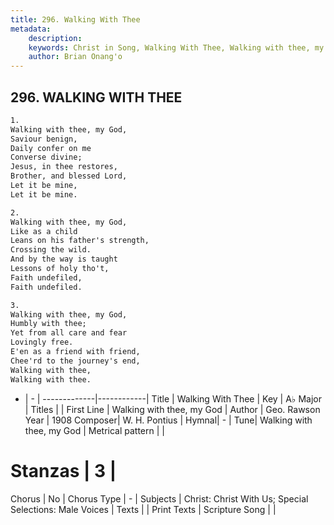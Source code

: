 ```yaml
---
title: 296. Walking With Thee
metadata:
    description: 
    keywords: Christ in Song, Walking With Thee, Walking with thee, my God, 
    author: Brian Onang'o
---
```



## 296. WALKING WITH THEE

```txt
1.
Walking with thee, my God,
Saviour benign,
Daily confer on me
Converse divine;
Jesus, in thee restores,
Brother, and blessed Lord,
Let it be mine,
Let it be mine.

2.
Walking with thee, my God,
Like as a child
Leans on his father's strength,
Crossing the wild.
And by the way is taught
Lessons of holy tho't,
Faith undefiled,
Faith undefiled.

3.
Walking with thee, my God,
Humbly with thee;
Yet from all care and fear
Lovingly free.
E'en as a friend with friend,
Chee'rd to the journey's end,
Walking with thee,
Walking with thee.
```

- |   -  |
-------------|------------|
Title | Walking With Thee |
Key | A♭ Major |
Titles |  |
First Line | Walking with thee, my God |
Author | Geo. Rawson
Year | 1908
Composer| W. H. Pontius |
Hymnal|  - |
Tune| Walking with thee, my God |
Metrical pattern | |
# Stanzas | 3 |
Chorus | No |
Chorus Type | - |
Subjects | Christ: Christ With Us; Special Selections: Male Voices |
Texts |  |
Print Texts | 
Scripture Song |  |
  
